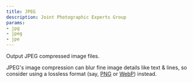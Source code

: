 ```yaml
---
title: JPEG
description: Joint Photographic Experts Group
params:
- jpg
- jpeg
- jpe
---
```

Output JPEG compressed image files.

JPEG's image compression can blur fine image details like text & lines, so
consider using a lossless format (say, [PNG](/docs/outputs/png/) or
[WebP](/docs/outputs/webp/)) instead.
